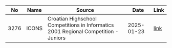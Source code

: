 | No| Name| Source| Date| Link|
|--|--|--|--|--|
| 3276| ICONS| Croatian Highschool Competitions in Informatics 2001 Regional Competition - Juniors| 2025-01-23| [link](./3276/README.md)|

